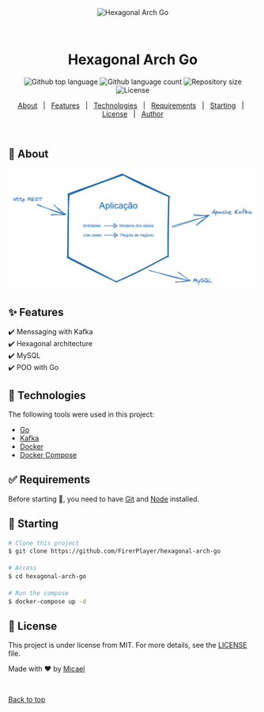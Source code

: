 <div align="center" id="top"> 
  <img src="./.github/app.gif" alt="Hexagonal Arch Go" />

&#xa0;

  <!-- <a href="https://hexagonalarchgo.netlify.app">Demo</a> -->
</div>

<h1 align="center">Hexagonal Arch Go</h1>

<p align="center">
  <img alt="Github top language" src="https://img.shields.io/github/languages/top/FirerPlayer/hexagonal-arch-go?color=56BEB8">

  <img alt="Github language count" src="https://img.shields.io/github/languages/count/FirerPlayer/hexagonal-arch-go?color=56BEB8">

  <img alt="Repository size" src="https://img.shields.io/github/repo-size/FirerPlayer/hexagonal-arch-go?color=56BEB8">

  <img alt="License" src="https://img.shields.io/github/license/FirerPlayer/hexagonal-arch-go?color=56BEB8">

  <!-- <img alt="Github issues" src="https://img.shields.io/github/issues/FirerPlayer/hexagonal-arch-go?color=56BEB8" /> -->

  <!-- <img alt="Github forks" src="https://img.shields.io/github/forks/FirerPlayer/hexagonal-arch-go?color=56BEB8" /> -->

  <!-- <img alt="Github stars" src="https://img.shields.io/github/stars/FirerPlayer/hexagonal-arch-go?color=56BEB8" /> -->
</p>

<!-- Status -->

<!-- <h4 align="center">
	🚧  Hexagonal Arch Go 🚀 Under construction...  🚧
</h4>

<hr> -->

<p align="center">
  <a href="#dart-about">About</a> &#xa0; | &#xa0; 
  <a href="#sparkles-features">Features</a> &#xa0; | &#xa0;
  <a href="#rocket-technologies">Technologies</a> &#xa0; | &#xa0;
  <a href="#white_check_mark-requirements">Requirements</a> &#xa0; | &#xa0;
  <a href="#checkered_flag-starting">Starting</a> &#xa0; | &#xa0;
  <a href="#memo-license">License</a> &#xa0; | &#xa0;
  <a href="https://github.com/FirerPlayer" target="_blank">Author</a>
</p>

<br>

## :dart: About

<div align="center">
	<img src="https://github.com/FirerPlayer/hexagonal-arch-go/blob/master/hex-arch.png" alt="Project architecture" />
	
</div>

## :sparkles: Features

:heavy_check_mark: Menssaging with Kafka\
:heavy_check_mark: Hexagonal architecture\
:heavy_check_mark: MySQL\
:heavy_check_mark: POO with Go

## :rocket: Technologies

The following tools were used in this project:

- [Go](https://golang.org)
- [Kafka](https://kafka.apache.org/)
- [Docker](https://www.docker.com/)
- [Docker Compose](https://docs.docker.com/compose/)

## :white_check_mark: Requirements

Before starting :checkered_flag:, you need to have [Git](https://git-scm.com) and [Node](https://nodejs.org/en/) installed.

## :checkered_flag: Starting

```bash
# Clone this project
$ git clone https://github.com/FirerPlayer/hexagonal-arch-go

# Access
$ cd hexagonal-arch-go

# Run the compose
$ docker-compose up -d
```

## :memo: License

This project is under license from MIT. For more details, see the [LICENSE](LICENSE.md) file.

Made with :heart: by <a href="https://github.com/FirerPlayer" target="_blank">Micael</a>

&#xa0;

<a href="#top">Back to top</a>
